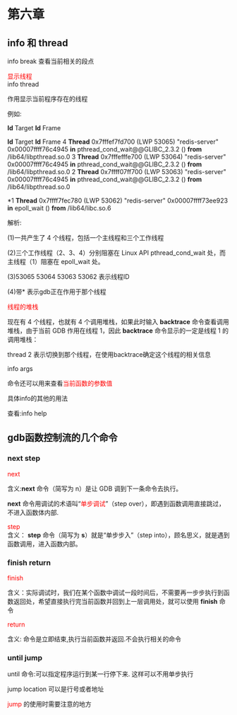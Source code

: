 # 第六章

## info 和 thread 

info  break 	查看当前相关的段点



<font color=red> 显示线程</font><br> info thread

作用显示当前程序存在的线程

例如:

**Id**   Target **Id**         Frame

 **Id**   Target **Id**         Frame
4    **Thread**    0x7fffef7fd700 (LWP 53065) "redis-server" 0x00007ffff76c4945 **in** pthread_cond_wait@@GLIBC_2.3.2 () **from** /lib64/libpthread.so.0
3     **Thread**   0x7fffefffe700 (LWP 53064) "redis-server" 0x00007ffff76c4945 **in** pthread_cond_wait@@GLIBC_2.3.2 () **from** /lib64/libpthread.so.0
2      **Thread**   0x7ffff07ff700 (LWP 53063) "redis-server" 0x00007ffff76c4945 **in** pthread_cond_wait@@GLIBC_2.3.2 () **from** /lib64/libpthread.so.0

*1    **Thread**   0x7ffff7fec780 (LWP 53062) "redis-server" 0x00007ffff73ee923 **in** epoll_wait () **from** /lib64/libc.so.6

解析:

(1)一共产生了 4 个线程，包括一个主线程和三个工作线程

(2)三个工作线程（2、3、4）分别阻塞在 Linux API pthread_cond_wait 处，而主线程（1）阻塞在 epoll_wait 处。

(3)53065 53064 53063 53062 表示线程ID

(4)带*  表示gdb正在作用于那个线程



<font color=red>线程的堆栈</font>

现在有 4 个线程，也就有 4 个调用堆栈，如果此时输入 **backtrace** 命令查看调用堆栈，由于当前 GDB 作用在线程 1，因此 **backtrace** 命令显示的一定是线程 1 的调用堆栈：

thread 2 表示切换到那个线程，在使用backtrace确定这个线程的相关信息



info args	

命令还可以用来查看<font color= red>当前函数的参数值</font>



具体info的其他的用法

查看:info help



## gdb函数控制流的几个命令

### next  **step** 

<font color = red> next </font><br>

含义:**next** 命令（简写为 n）是让 GDB 调到下一条命令去执行。

**next** 命令用调试的术语叫“<font color =red>单步调试</font>”（step over），即遇到函数调用直接跳过，不进入函数体内部.

<font color = red>step</font><br> 含义： **step** 命令（简写为 **s**）就是“单步步入”（step into），顾名思义，就是遇到函数调用，进入函数内部。



### finish  return 

<font color = red>finish</font><br>

含义：实际调试时，我们在某个函数中调试一段时间后，不需要再一步步执行到函数返回处，希望直接执行完当前函数并回到上一层调用处，就可以使用 **finish** 命令 <br> 

<font color = red>  return </font> 

含义: 命令是立即结束,执行当前函数并返回.不会执行相关的命令



### until  jump

until 命令:可以指定程序运行到某一行停下来. 这样可以不用单步执行



jump <location>  location 可以是行号或者地址

<font color = red> jump </font>的使用时需要注意的地方

































